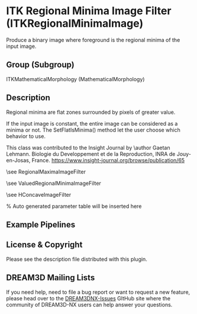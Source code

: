 # ITK Regional Minima Image Filter (ITKRegionalMinimaImage)

Produce a binary image where foreground is the regional minima of the input image.

## Group (Subgroup)

ITKMathematicalMorphology (MathematicalMorphology)

## Description

Regional minima are flat zones surrounded by pixels of greater value.

If the input image is constant, the entire image can be considered as a minima or not. The SetFlatIsMinima() method let the user choose which behavior to use.

This class was contributed to the Insight Journal by \author Gaetan Lehmann. Biologie du Developpement et de la Reproduction, INRA de Jouy-en-Josas, France. https://www.insight-journal.org/browse/publication/65 


\see RegionalMaximaImageFilter 


\see ValuedRegionalMinimaImageFilter 


\see HConcaveImageFilter


% Auto generated parameter table will be inserted here

## Example Pipelines

## License & Copyright

Please see the description file distributed with this plugin.

## DREAM3D Mailing Lists

If you need help, need to file a bug report or want to request a new feature, please head over to the [DREAM3DNX-Issues](https://github.com/BlueQuartzSoftware/DREAM3DNX-Issues/discussions) GItHub site where the community of DREAM3D-NX users can help answer your questions.

